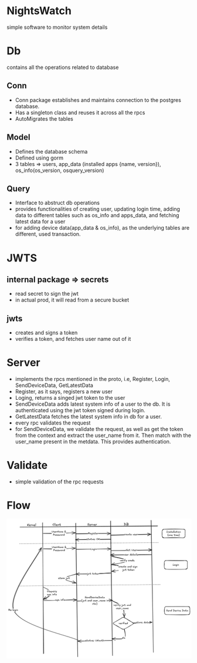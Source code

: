 # NightsWatch
simple software to monitor system details 

# Db
contains all the operations related to database
## Conn
- Conn package establishes and maintains connection to the postgres database.
- Has a singleton class and reuses it across all the rpcs
- AutoMigrates the tables

## Model
- Defines the database schema
- Defined using gorm
- 3 tables => users,  app_data (installed apps {name, version}), os_info(os_version, osquery_version)

## Query
- Interface to abstruct db operations
- provides functionalities of creating user, updating login time, adding data to different tables such as os_info and apps_data, and fetching latest data for a user
- for adding device data(app_data & os_info), as the underlying tables are different, used transaction.

# JWTS
## internal package => secrets
- read secret to sign the jwt
- in actual prod, it will read from a secure bucket

## jwts
- creates and signs a token
- verifies a token, and fetches user name out of it

# Server
- implements the rpcs mentioned in the proto, i.e, Register, Login, SendDeviceData, GetLatestData
- Register, as it says, registers a new user
- Loging, returns a singed jwt token to the user
- SendDeviceData adds latest system info of a user to the db. It is authenticated using the jwt token signed during login.
- GetLatestData fetches the latest system info in db for a user.
- every rpc validates the request
- for SendDeviceData, we validate the request, as well as get the token from the context and extract the user_name from it. Then match with the user_name present in the metdata. This provides authentication.

# Validate
- simple validation of the rpc requests

# Flow

![Flow Diagram](docs/flow.png)



